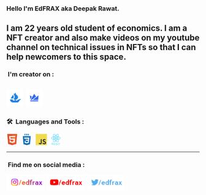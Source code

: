 
### Hello I'm EdFRAX aka Deepak Rawat.
I am 22 years old student of economics.
I am a NFT creator and also make videos on my youtube channel on technical issues in NFTs so that I can help newcomers to this space.
---
### &nbsp;I'm creator on :

[<img width="45" height="45" src="https://github.com/EdFRAX/EdFRAX/blob/main/icons/opensea.svg" alt="OpenSea" name="OpenSea" />](https://opensea.io/edfrax)
[<img width="45" height="45" src="https://github.com/EdFRAX/EdFRAX/blob/main/icons/wazirx.svg" alt="WazirXNFT" name="WazirXNFT" />](https://nft.wazirx.org/EdFRAX)
---
### 🛠 &nbsp;Languages and Tools :

<img src="https://github.com/EdFRAX/EdFRAX/blob/main/icons/html.svg" title="HTML5" alt="HTML" width="30" height="30"/>&nbsp;
<img src="https://github.com/EdFRAX/EdFRAX/blob/main/icons/css.svg"  title="CSS3" alt="CSS" width="30" height="30"/>&nbsp;
<img src="https://github.com/EdFRAX/EdFRAX/blob/main/icons/javascript.svg" title="JavaScript" alt="JavaScript" width="30" height="30"/>&nbsp;
<img src="https://github.com/EdFRAX/EdFRAX/blob/main/icons/react.svg" title="React" alt="React" width="30" height="30"/>&nbsp;

---
### &nbsp;Find me on social media :

[<img width="100" height="40" src="https://github.com/EdFRAX/EdFRAX/blob/main/images/1.png" alt="Instagram" name="Instagram" />](https://instagram.com/edfrax)
[<img width="100" height="40" src="https://github.com/EdFRAX/EdFRAX/blob/main/images/2.png" alt="YouTube" name="YouTube" />](https://www.youtube.com/edfrax)
[<img width="100" height="40" src="https://github.com/EdFRAX/EdFRAX/blob/main/images/3.png" alt="Twitter" name="Twitter" />](https://twitter.com/edfrax)
